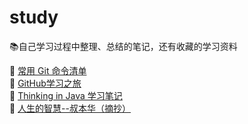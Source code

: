 # study
:books:自己学习过程中整理、总结的笔记，还有收藏的学习资料

:closed_book: [常用 Git 命令清单](git/README.md)  
:green_book: [GitHub学习之旅](github/README.md)  
:blue_book: [Thinking in Java 学习笔记](Thinking_in_Java/README.md)  
:notebook: [人生的智慧--叔本华（摘抄）](人生的智慧--叔本华（摘抄）/README.md)

